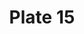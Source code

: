 ---
pid: '15'
an: '6'
title: Plate 15
rev_year: 
_date: '1797'
caption: 'Chapeau-casque  en paille garni d''une Bourdaloue en Velours perruque à
  crochets, long mantelet sur une Robe à taille courte boucles en Paillettes. '
translation: 'Straw Bourdaloue (a little high crowned hat. Named after portable chamber
  pots, and a famous 17th century jesuit preacher. Under Louis XIV, the hat was turned
  up behind and before, or on each side) hat with velvet wig. Long mantelet (a light
  shawl-like clothing accessory, typically made out of silk, that women wear around
  their shoulders especially when going out in public), shoes with sequined buckles. '
student: Meghan Collins
keywords: 
permalink: /plates/15/
layout: plate-page
---